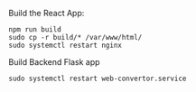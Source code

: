 Build the React App:

```
npm run build
sudo cp -r build/* /var/www/html/
sudo systemctl restart nginx

```

Build Backend Flask app

```
sudo systemctl restart web-convertor.service
```
